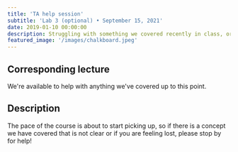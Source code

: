 ```yaml
---
title: 'TA help session'
subtitle: 'Lab 3 (optional) • September 15, 2021'
date: 2019-01-10 00:00:00
description: Struggling with something we covered recently in class, or do you want to discuss some of your own RNA-seq data?  Then drop in for hand-on help from one of our amazing Teaching Assistants!
featured_image: '/images/chalkboard.jpeg'
---
```


##  Corresponding lecture

We're available to help with anything we've covered up to this point.

## Description

The pace of the course is about to start picking up, so if there is a concept we have covered that is not clear or if you are feeling lost, please stop by for help!  